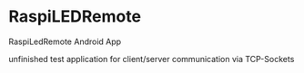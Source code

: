 # RaspiLEDRemote
RaspiLedRemote Android App

unfinished test application  for client/server communication via TCP-Sockets
